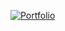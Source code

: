 [![Portfolio](https://img.shields.io/badge/Visit-Portfolio-blue)](https://portfolio-w9e1.vercel.app/)

